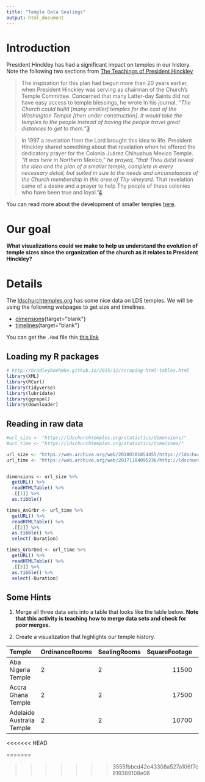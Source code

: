 ```yaml
---
title: "Temple Data Sealings"
output: html_document
---
```




# Introduction

President Hinckley has had a significant impact on temples in our history.  Note the following two sections from [The Teachings of President Hinckley](https://www.lds.org/manual/teachings-of-presidents-of-the-church-gordon-b-hinckley?lang=eng)

> The inspiration for this plan had begun more than 20 years earlier, when President Hinckley was serving as chairman of the Church’s Temple Committee. Concerned that many Latter-day Saints did not have easy access to temple blessings, he wrote in his journal, *“The Church could build [many smaller] temples for the cost of the Washington Temple [then under construction]. It would take the temples to the people instead of having the people travel great distances to get to them.”*[3](https://www.lds.org/manual/teachings-of-presidents-of-the-church-gordon-b-hinckley/chapter-23-the-blessings-of-the-holy-temple?lang=eng)

> In 1997 a revelation from the Lord brought this idea to life. President Hinckley shared something about that revelation when he offered the dedicatory prayer for the Colonia Juárez Chihuahua Mexico Temple. *“It was here in Northern Mexico,” he prayed, “that Thou didst reveal the idea and the plan of a smaller temple, complete in every necessary detail, but suited in size to the needs and circumstances of the Church membership in this area of Thy vineyard.* That revelation came of a desire and a prayer to help Thy people of these colonies who have been true and loyal.”[4](https://www.lds.org/manual/teachings-of-presidents-of-the-church-gordon-b-hinckley/chapter-23-the-blessings-of-the-holy-temple?lang=eng)

You can read more about the development of smaller temples [here](https://rsc.byu.edu/archived/colonia-ju-rez-temple-prophet-s-inspiration/president-hinckleys-revelation-and-recent#_edn1).

# Our goal

**What visualizations could we make to help us understand the evolution of temple sizes since the organization of the church as it relates to President Hinckley?**

# Details

The [ldschurchtemples.org](http://ldschurchtemples.org/) has some nice data on LDS temples.  We will be using the following webpages to get size and timelines.

* [dimensions](https://web.archive.org/web/20180301054455/https://ldschurchtemples.org/statistics/dimensions/){target="blank"}
* [timelines](https://web.archive.org/web/20171104095236/http://ldschurchtemples.org:80/statistics/timelines/){target="blank"}

You can get the `.Rmd` file this [this link](temple_sealings.Rmd)

## Loading my R packages


```r
# http://bradleyboehmke.github.io/2015/12/scraping-html-tables.html
library(XML)
library(RCurl)
library(tidyverse)
library(lubridate)
library(ggrepel)
library(downloader)
```

## Reading in raw data


```r
#url_size <- "https://ldschurchtemples.org/statistics/dimensions/"
#url_time <- "https://ldschurchtemples.org/statistics/timelines/"

url_size <- "https://web.archive.org/web/20180301054455/https://ldschurchtemples.org/statistics/dimensions/"
url_time <- "https://web.archive.org/web/20171104095236/http://ldschurchtemples.org:80/statistics/timelines/"


dimensions <- url_size %>%
  getURL() %>%
  readHTMLTable() %>%
  .[[1]] %>%
  as.tibble()

times_AnGrbr <- url_time %>%
  getURL() %>%
  readHTMLTable() %>%
  .[[2]] %>%
  as.tibble() %>%
  select(-Duration)

times_GrbrDed <- url_time %>%
  getURL() %>%
  readHTMLTable() %>%
  .[[3]] %>%
  as.tibble() %>%
  select(-Duration)
```

## Some Hints

1. Merge all three data sets into a table that looks like the table below.  **Note that this activity is teaching how to merge data sets and check for poor merges.**

2. Create a visualization that highlights our temple history.


|Temple                    |OrdinanceRooms |SealingRooms | SquareFootage|Announced  |Ground.Broken |Dedicated  |
|:-------------------------|:--------------|:------------|-------------:|:----------|:-------------|:----------|
|Aba Nigeria Temple        |2              |2            |         11500|2000-04-02 |2002-02-23    |2005-08-07 |
|Accra Ghana Temple        |2              |2            |         17500|1998-02-16 |2001-11-16    |2004-01-11 |
|Adelaide Australia Temple |2              |2            |         10700|1999-03-17 |1999-05-29    |2000-06-15 |




<<<<<<< HEAD

<!-- # Class Activity (RegEx & Joining) -->

<!-- ## Visualizing Temples -->

<!-- **[temple data sealing activity](https://byuistats.github.io/M335/temple_sealings.html)** -->

<!-- **GOAL: Merge the data sets together to build a graphic about temples that incorporates time and size into the visualization.** -->

<!-- > 1. You will need regular expressions to help you with the merge. -->
<!-- > 2. With your final data parse the announcement date column to a data object -->
<!-- > 3. Check your logic on your data aggregation. -->

<!-- > - [str_replace_all()](http://stringr.tidyverse.org/reference/str_replace.html) -->
<!-- > - follow [link](https://www.rdocumentation.org/packages/stringi/versions/1.1.5/topics/stringi-search-regex) to regular expression information -->
<!-- > - now remove the trailing characters after Temple - [regex101](https://regex101.com/) or [regexr](https://regexr.com) -->

<!-- ```{r, include=FALSE, eval=FALSE} -->
<!--   mutate(Temple = gsub("Temple[â€¡]+", "Temple", Temple), -->
<!--          Temple = iconv(Temple, from="UTF-8", to="LATIN1")) -->
<!-- ``` -->


=======
>>>>>>> 3555fbbcd42e43308a527a106f7c819389108e06
